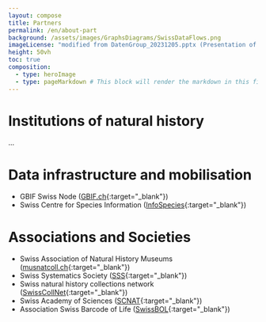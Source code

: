 ```yaml
---
layout: compose
title: Partners
permalink: /en/about-part
background: /assets/images/GraphsDiagrams/SwissDataFlows.png
imageLicense: "modified from DatenGroup_20231205.pptx (Presentation of Nils Arrigo, 2023)"
height: 50vh
toc: true
composition:
  - type: heroImage
  - type: pageMarkdown # This block will render the markdown in this file so no data property needed
---
```


# Institutions of natural history

...

# Data infrastructure and mobilisation

* GBIF Swiss Node ([GBIF.ch](https://www.gbif.org/country/CH/summary){:target="_blank"})
* Swiss Centre for Species Information ([InfoSpecies](https://www.infospecies.ch/fr/){:target="_blank"})

# Associations and Societies

* Swiss Association of Natural History Museums ([musnatcoll.ch](https://musnatcoll.ch/en){:target="_blank"})
* Swiss Systematics Society ([SSS](https://swiss-systematics.ch/en){:target="_blank"})
* Swiss natural history collections network ([SwissCollNet](https://swisscollnet.scnat.ch/en){:target="_blank"})
* Swiss Academy of Sciences ([SCNAT](https://scnat.ch/en){:target="_blank"})
* Association Swiss Barcode of Life ([SwissBOL](http://www.swissbol.ch/){:target="_blank"})
